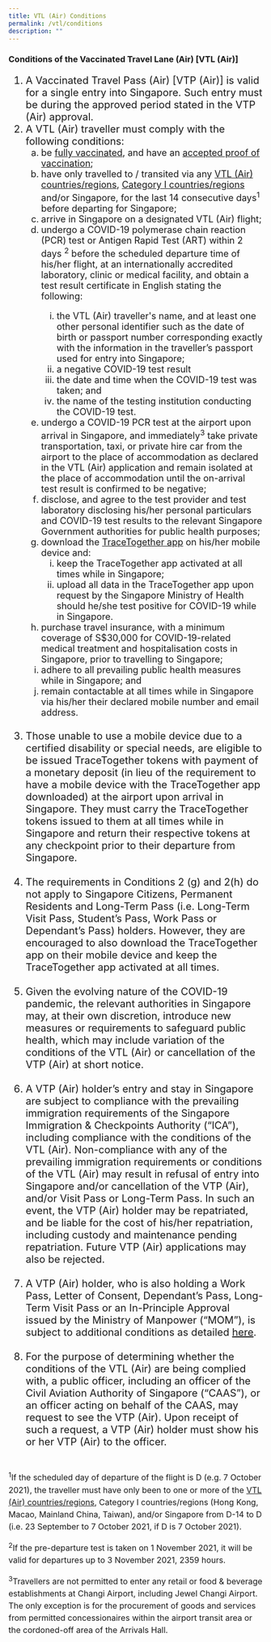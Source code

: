 ```yaml
---
title: VTL (Air) Conditions
permalink: /vtl/conditions
description: ""
---
```

### Conditions of the Vaccinated Travel Lane (Air) [VTL (Air)]

<ol style="font-size:20px;">
	<li style="font-size:20px; list-style-type:decimal;"> A Vaccinated Travel Pass (Air) [VTP (Air)] is valid for a single entry into Singapore. Such entry must be during the approved period stated in the VTP (Air) approval.</li>
  <li style="font-size:20px; list-style-type:decimal;"> A VTL (Air) traveller must comply with the following conditions:
     <ol style="font-size:18px; list-style-type:lower-alpha;">
	      <li style="font-size:18px; list-style-type:lower-alpha;">be <a href="/health/vtsg">fully vaccinated</a>, and have an <a href="/vtl/faq#QRcode" target="_blank">accepted proof of vaccination</a>;</li>	      
	     <li style="font-size:18px; list-style-type:lower-alpha;">have only travelled to / transited via any <a href="/vtl/requirements-and-process#countries">VTL (Air) countries/regions</a>, <a href="/shn-and-swab-summary" target="_blank">Category I countries/regions</a> and/or Singapore, for the last 14 consecutive days<sup>1</sup> before departing for Singapore;</li>			 
        <li style="font-size:18px; list-style-type:lower-alpha;">arrive in Singapore on a designated VTL (Air) flight;</li>
       <li style="font-size:18px; list-style-type:lower-alpha;"> undergo a COVID-19 polymerase chain reaction (PCR) test or Antigen Rapid Test (ART) within 2 days <sup>2</sup> before the scheduled departure time of his/her flight, at an internationally accredited laboratory, clinic or medical facility, and obtain a test result certificate in English stating the following:</li>
        <ol style="font-size:18px; list-style-type:lower-roman;">
          <li style="font-size:18px; list-style-type:lower-roman;">the VTL (Air) traveller's name, and at least one other personal identifier such as the date of birth or passport number  corresponding exactly with the information in the traveller’s passport used for entry into Singapore;</li>
           <li style="font-size:18px; list-style-type:lower-roman;">a negative COVID-19 test result</li>
          <li style="font-size:18px; list-style-type:lower-roman;">the date and time when the COVID-19 test was taken; and</li>
					    <li style="font-size:18px; list-style-type:lower-roman;">the name of the testing institution conducting the COVID-19 test.
</li>
         </ol>
               <li style="font-size:18px; list-style-type:lower-alpha;">undergo a COVID-19 PCR test at the airport upon arrival in Singapore, and immediately<sup>3</sup>  take private transportation, taxi, or private hire car from the airport to the place of accommodation as declared in the VTL (Air) application and remain isolated at the place of accommodation until the on-arrival test result is confirmed to be negative;</li>
	     <li style="font-size:18px; list-style-type:lower-alpha;"> disclose, and agree to the test provider and test laboratory disclosing his/her personal particulars and COVID-19 test results to the relevant Singapore Government authorities for public health purposes;</li>
	     <li style="font-size:18px; list-style-type:lower-alpha;">download the <a href="https://tracetogether.gov.sg" target="_blank">TraceTogether app</a> on his/her mobile device and:
		<ol style="font-size:18px; list-style-type:lower-roman;">
		<li style="font-size:18px; list-style-type:lower-roman;">keep the TraceTogether app activated at all times while in Singapore;</li>
				<li style="font-size:18px; list-style-type:lower-roman;">upload all data in the TraceTogether app upon request by the Singapore Ministry of Health should he/she test positive for COVID-19 while in Singapore.</li>
				 </ol>
	</li>
	     <li style="font-size:18px; list-style-type:lower-alpha;"> purchase travel insurance, with a minimum coverage of S$30,000 for COVID-19-related medical treatment and hospitalisation costs in Singapore, prior to travelling to Singapore;</li>
	     <li style="font-size:18px; list-style-type:lower-alpha;"> adhere to all prevailing public health measures while in Singapore; and</li>
		     <li style="font-size:18px; list-style-type:lower-alpha;"> remain contactable at all times while in Singapore via his/her their declared mobile number and email address.</li>
     </ol>
  </li>
  <br>
    <li style="font-size:20px; list-style-type:decimal;"> Those unable to use a mobile device due to a certified disability or special needs, are eligible to be issued TraceTogether tokens with payment of a monetary deposit (in lieu of the requirement to have a mobile device with the TraceTogether app downloaded) at the airport upon arrival in Singapore. They must carry the TraceTogether tokens issued to them at all times while in Singapore and return their respective tokens at any checkpoint prior to their departure from Singapore.
</li>
  <br>
   <li style="font-size:20px; list-style-type:decimal;"> The requirements in Conditions 2 (g) and 2(h) do not apply to Singapore Citizens, Permanent Residents and Long-Term Pass (i.e. Long-Term Visit Pass, Student’s Pass, Work Pass or Dependant’s Pass) holders. However, they are encouraged to also download the TraceTogether app on their mobile device and keep the TraceTogether app activated at all times. 
  </li>
  <br>
   <li style="font-size:20px; list-style-type:decimal;"> Given the evolving nature of the COVID-19 pandemic, the relevant authorities in Singapore may, at their own discretion, introduce new measures or requirements to safeguard public health, which may include variation of the conditions of the VTL (Air) or cancellation of the VTP (Air) at short notice. </li> <br> 
	<li style="font-size:20px; list-style-type:decimal;"> A VTP (Air) holder’s entry and stay in Singapore are subject to compliance with the prevailing immigration requirements of the Singapore Immigration &amp; Checkpoints Authority (“ICA”), including compliance with the conditions of the VTL (Air). Non-compliance with any of the prevailing immigration requirements or conditions of the VTL (Air) may result in refusal of entry into Singapore and/or cancellation of the VTP (Air), and/or Visit Pass or Long-Term Pass. In such an event, the VTP (Air) holder may be repatriated, and be liable for the cost of his/her repatriation, including custody and maintenance pending repatriation. Future VTP (Air) applications may also be rejected. </li>  <br>
	<li style="font-size:20px; list-style-type:decimal;"> A VTP (Air) holder, who is also holding a Work Pass, Letter of Consent, Dependant’s Pass, Long-Term Visit Pass or an In-Principle Approval issued by the Ministry of Manpower (“MOM”), is subject to additional conditions as detailed <a href="https://go.gov.sg/wp-vtl-conditions" target="_blank">here</a>.</li> <br>
		<li style="font-size:20px; list-style-type:decimal;">For the purpose of determining whether the conditions of the VTL (Air) are being complied with, a public officer, including an officer of the Civil Aviation Authority of Singapore (“CAAS”), or an officer acting on behalf of the CAAS, may request to see the VTP (Air). Upon receipt of such a request, a VTP (Air) holder must show his or her VTP (Air) to the officer.</li>  <br>
</ol>

<p style="font-size:16px; margin-top:10px; line-height:1.5;"><sup>1</sup>If the scheduled day of departure of the flight is D (e.g. 7 October 2021), the traveller must have only been to one or more of the <a href="/vtl/requirements-and-process#countries">VTL (Air) countries/regions</a>, Category I countries/regions (Hong Kong, Macao, Mainland China, Taiwan), and/or Singapore from D-14 to D (i.e. 23 September to 7 October 2021, if D is 7 October 2021).</p>

<p style="font-size:16px; margin-top:10px; line-height:1.5;"><sup>2</sup>If the pre-departure test is taken on 1 November 2021, it will be valid for departures up to 3 November 2021, 2359 hours.</p>

<p style="font-size:16px; margin-top:10px; line-height:1.5;"><sup>3</sup>Travellers are not permitted to enter any retail or food & beverage establishments at Changi Airport, including Jewel Changi Airport. The only exception is for the procurement of goods and services from permitted concessionaires within the airport transit area or the cordoned-off area of the Arrivals Hall.</p>